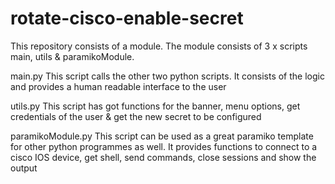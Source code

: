 # rotate-cisco-enable-secret
This repository consists of a module. The module consists of 3 x scripts main, utils & paramikoModule.

main.py
This script calls the other two python scripts. It consists of the logic and provides a human readable interface to the user

utils.py
This script has got functions for the banner, menu options, get credentials of the user & get the new secret to be configured

paramikoModule.py
This script can be used as a great paramiko template for other python programmes as well.
It provides functions to connect to a cisco IOS device, get shell, send commands, close sessions and show the output
